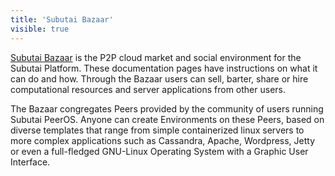 ```yaml
---
title: 'Subutai Bazaar'
visible: true
---
```


[Subutai Bazaar](https://bazaar.subutai.io) is the P2P cloud market and social environment for the Subutai Platform. These documentation pages have instructions on what it can do and how. Through the Bazaar users can sell, barter, share or hire computational resources and server applications from other users.

The Bazaar congregates Peers provided by the community of users running Subutai PeerOS. Anyone can create Environments on these Peers, based on diverse templates that range from simple containerized linux servers to more complex applications such as Cassandra, Apache, Wordpress, Jetty or even a full-fledged GNU-Linux Operating System with a Graphic User Interface.